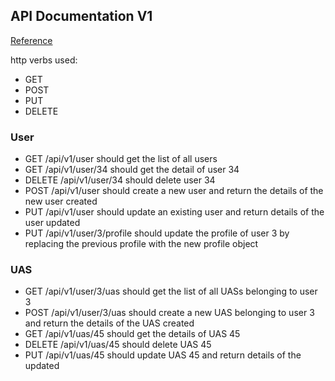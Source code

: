 ## API Documentation V1
[Reference](https://hackernoon.com/restful-api-designing-guidelines-the-best-practices-60e1d954e7c9)

http verbs used:
- GET
- POST
- PUT
- DELETE

### User
- GET /api/v1/user should get the list of all users
- GET /api/v1/user/34 should get the detail of user 34
- DELETE /api/v1/user/34 should delete user 34
- POST /api/v1/user should create a new user and return the details of the new user created
- PUT /api/v1/user should update an existing user and return details of the user updated
- PUT /api/v1/user/3/profile should update the profile of user 3 by replacing the previous profile with the new profile object
### UAS
- GET /api/v1/user/3/uas should get the list of all UASs belonging to user 3
- POST /api/v1/user/3/uas should create a new UAS belonging to user 3 and return the details of the UAS created
- GET /api/v1/uas/45 should get the details of UAS 45
- DELETE /api/v1/uas/45 should delete UAS 45
- PUT /api/v1/uas/45 should update UAS 45 and return details of the updated
